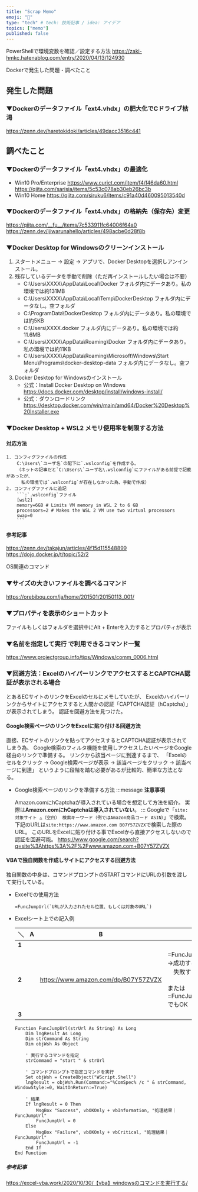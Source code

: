 ```yaml
---
title: "Scrap Memo"
emoji: "📝"
type: "tech" # tech: 技術記事 / idea: アイデア
topics: ["memo"]
published: false
---
```

PowerShellで環境変数を確認／設定する方法
	https://zaki-hmkc.hatenablog.com/entry/2020/04/13/124930

Dockerで発生した問題・調べたこと
## 発生した問題
### ▼Dockerのデータファイル「ext4.vhdx」の肥大化でCドライブ枯渇
https://zenn.dev/haretokidoki/articles/49dacc3516c441
## 調べたこと
### ▼Dockerのデータファイル「ext4.vhdx」の最適化
- Win10 Pro/Enterprise
    https://www.curict.com/item/f4/f46da60.html
    https://qiita.com/sarisia/items/5c53c078ab30eb26bc3b
- Win10 Home
    https://qiita.com/siruku6/items/c91a40d460095013540d
### ▼Dockerのデータファイル「ext4.vhdx」の格納先（保存先）変更
https://qiita.com/__fu__/items/7c533911fc64006f64a0
https://zenn.dev/ijiwarunahello/articles/498acbe0d28f8b
### ▼Docker Desktop for Windowsのクリーンインストール
1. スタートメニュー -> 設定 -> アプリで、Docker Desktopを選択しアンインストール。
2. 残存しているデータを手動で削除（ただ再インストールしたい場合は不要）
    - C:\Users\XXXX\AppData\Local\Docker
        フォルダ内にデータあり。私の環境では約131MB
	- C:\Users\XXXX\AppData\Local\Temp\DockerDesktop
        フォルダ内にデータなし。空フォルダ
	- C:\ProgramData\DockerDesktop
        フォルダ内にデータあり。私の環境では約5KB
	- C:\Users\XXXX\.docker
        フォルダ内にデータあり。私の環境では約11.6MB
	- C:\Users\XXXX\AppData\Roaming\Docker
        フォルダ内にデータあり。私の環境では約11KB
	- C:\Users\XXXX\AppData\Roaming\Microsoft\Windows\Start Menu\Programs\docker-desktop-data
        フォルダ内にデータなし。空フォルダ
3. Docker Desktop for Windowsのインストール
    - 公式：Install Docker Desktop on Windows
        https://docs.docker.com/desktop/install/windows-install/
    - 公式：ダウンロードリンク
	    https://desktop.docker.com/win/main/amd64/Docker%20Desktop%20Installer.exe
	
### ▼Docker Desktop + WSL2 メモリ使用率を制限する方法
#### 対応方法
    1. コンフィグファイルの作成
        C:\Users\`ユーザ名`の配下に`.wslconfig`を作成する。
        （ネットの記事だと`C:\Users\`ユーザ名\.wslconfig`にファイルがある前提で記載があったが、
        　私の環境では`.wslconfig`が存在しなかった為、手動で作成）
    2. コンフィグファイルに追記
        ```:`.wslconfig`ファイル
        [wsl2]
        memory=6GB # Limits VM memory in WSL 2 to 6 GB
        processors=2 # Makes the WSL 2 VM use two virtual processors
        swap=0
        ```
#### 参考記事
https://zenn.dev/takajun/articles/4f15d115548899
https://dojo.docker.jp/t/topic/52/2

OS関連のコマンド
### ▼サイズの大きいファイルを調べるコマンド
https://orebibou.com/ja/home/201501/20150113_001/
### ▼プロパティを表示のショートカット
ファイルもしくはフォルダを選択中にAlt + Enterを入力するとプロパティが表示
### ▼名前を指定して実行 で利用できるコマンド一覧
https://www.projectgroup.info/tips/Windows/comm_0006.html
### ▼回避方法：ExcelのハイパーリンクでアクセスするとCAPTCHA認証が表示される場合
とあるECサイトのリンクをExcelのセルにメモしていたが、
Excelのハイパーリンクからサイトにアクセスすると人間かの認証「CAPTCHA認証（hCaptcha）」が表示されてしまう。
認証を回避方法を見つけた。
#### Google検索ページのリンクをExcelに貼り付ける回避方法
直接、ECサイトのリンクを貼ってアクセスするとCAPTCHA認証が表示されてしまう為、
Google検索のフィルタ機能を使用しアクセスしたいページをGoogle経由のリンクで準備する。
リンクから該当ページに到達するまで、
「Excelのセルをクリック -> Google検索ページが表示 -> 該当ページをクリック -> 該当ページに到達」
というように段階を踏む必要があるが比較的、簡単な方法となる。
- Google検索ページのリンクを準備する方法
    :::message
    **注意事項**

    Amazon.comにhCaptchaが導入されている場合を想定して方法を紹介。
    実際は**Amazon.comにhCaptchaは導入されていない**。
    :::
    Googleで「`site:対象サイト △（空白） 検索キーワード（例ではAmazon商品コード ASIN）`」で検索。
    下記のURLは`site:https://www.amazon.com B07Y57ZVZX`で検索した際のURL。
    このURLをExcelに貼り付ける事でExcelから直接アクセスしないので認証を回避可能。
    https://www.google.com/search?q=site%3Ahttps%3A%2F%2Fwww.amazon.com+B07Y57ZVZX
#### VBAで独自関数を作成しサイトにアクセスする回避方法
独自関数の中身は、コマンドプロンプトのSTARTコマンドにURLの引数を渡して実行している。
- Excelでの使用方法
    ```vbnet:Excelシート上での関数を使用する方法
    =FuncJumpUrl(`URLが入力されたセル位置、もしくは対象のURL`)
    ```
- Excelシート上での記入例

    | ＼ | A | B | C |
    | ---- | ---- | ---- | ---- |
    | **1** |  |  |  |
    | **2** |  | https://www.amazon.com/dp/B07Y57ZVZX | =FuncJumpUrl(**B2**)<br>→成功すると"Success"が表示<br>　失敗すると"Failure"が表示<br><br>または<br>=FuncJumpUrl(`https://www.amazon.com/dp/B07Y57ZVZX`)でもOK |
    | **3** |  |  |  |
	```vbnet:独自関数の中身
	Function FuncJumpUrl(strUrl As String) As Long
        Dim lngResult As Long
        Dim strCommand As String
        Dim objWsh As Object
        
        ' 実行するコマンドを指定
        strCommand = "start " & strUrl
        
        ' コマンドプロンプトで指定コマンドを実行
        Set objWsh = CreateObject("WScript.Shell")
        lngResult = objWsh.Run(Command:="%ComSpec% /c " & strCommand, WindowStyle:=0, WaitOnReturn:=True)
        
        ' 結果
        If lngResult = 0 Then
            MsgBox "Success", vbOKOnly + vbInformation, "処理結果｜FuncJumpUrl"
            FuncJumpUrl = 0
        Else
            MsgBox "Failure", vbOKOnly + vbCritical, "処理結果｜FuncJumpUrl"
            FuncJumpUrl = -1
        End If
    End Function
	```
##### 参考記事
https://excel-vba.work/2020/10/30/【vba】windowsのコマンドを実行する/
